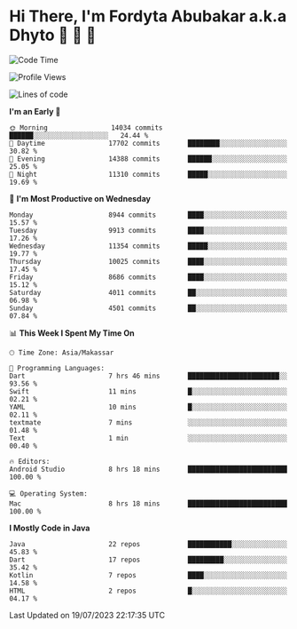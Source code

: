 # Hi There, I'm Fordyta Abubakar a.k.a Dhyto 👋 👋 👋 

<!--
**DhytoDev/dhytodev** is a ✨ _special_ ✨ repository because its `README.md` (this file) appears on your GitHub profile.

Here are some ideas to get you started:

- 🔭 I’m currently working on ...
- 🌱 I’m currently learning ...
- 👯 I’m looking to collaborate on ...
- 🤔 I’m looking for help with ...
- 💬 Ask me about ...
- 📫 How to reach me: ...
- 😄 Pronouns: ...
- ⚡ Fun fact: ...
-->

<!--START_SECTION:waka-->
![Code Time](http://img.shields.io/badge/Code%20Time-1%2C968%20hrs%2010%20mins-blue)

![Profile Views](http://img.shields.io/badge/Profile%20Views-1-blue)

![Lines of code](https://img.shields.io/badge/From%20Hello%20World%20I%27ve%20Written-7.2%20million%20lines%20of%20code-blue)

**I'm an Early 🐤** 

```text
🌞 Morning                14034 commits       ██████░░░░░░░░░░░░░░░░░░░   24.44 % 
🌆 Daytime                17702 commits       ████████░░░░░░░░░░░░░░░░░   30.82 % 
🌃 Evening                14388 commits       ██████░░░░░░░░░░░░░░░░░░░   25.05 % 
🌙 Night                  11310 commits       █████░░░░░░░░░░░░░░░░░░░░   19.69 % 
```
📅 **I'm Most Productive on Wednesday** 

```text
Monday                   8944 commits        ████░░░░░░░░░░░░░░░░░░░░░   15.57 % 
Tuesday                  9913 commits        ████░░░░░░░░░░░░░░░░░░░░░   17.26 % 
Wednesday                11354 commits       █████░░░░░░░░░░░░░░░░░░░░   19.77 % 
Thursday                 10025 commits       ████░░░░░░░░░░░░░░░░░░░░░   17.45 % 
Friday                   8686 commits        ████░░░░░░░░░░░░░░░░░░░░░   15.12 % 
Saturday                 4011 commits        ██░░░░░░░░░░░░░░░░░░░░░░░   06.98 % 
Sunday                   4501 commits        ██░░░░░░░░░░░░░░░░░░░░░░░   07.84 % 
```


📊 **This Week I Spent My Time On** 

```text
🕑︎ Time Zone: Asia/Makassar

💬 Programming Languages: 
Dart                     7 hrs 46 mins       ███████████████████████░░   93.56 % 
Swift                    11 mins             █░░░░░░░░░░░░░░░░░░░░░░░░   02.21 % 
YAML                     10 mins             █░░░░░░░░░░░░░░░░░░░░░░░░   02.11 % 
textmate                 7 mins              ░░░░░░░░░░░░░░░░░░░░░░░░░   01.48 % 
Text                     1 min               ░░░░░░░░░░░░░░░░░░░░░░░░░   00.40 % 

🔥 Editors: 
Android Studio           8 hrs 18 mins       █████████████████████████   100.00 % 

💻 Operating System: 
Mac                      8 hrs 18 mins       █████████████████████████   100.00 % 
```

**I Mostly Code in Java** 

```text
Java                     22 repos            ███████████░░░░░░░░░░░░░░   45.83 % 
Dart                     17 repos            █████████░░░░░░░░░░░░░░░░   35.42 % 
Kotlin                   7 repos             ████░░░░░░░░░░░░░░░░░░░░░   14.58 % 
HTML                     2 repos             █░░░░░░░░░░░░░░░░░░░░░░░░   04.17 % 
```




 Last Updated on 19/07/2023 22:17:35 UTC
<!--END_SECTION:waka-->
